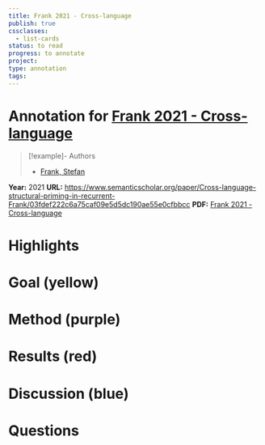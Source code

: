```yaml
---
title: Frank 2021 - Cross-language
publish: true
cssclasses:
  - list-cards
status: to read
progress: to annotate
project:
type: annotation
tags:
---
```

# Annotation for [Frank 2021 - Cross-language](Papers/References/Frank%202021%20-%20Cross-language)

> [!example]- Authors
> - [Frank, Stefan](Papers/People/Frank%20Stefan)

**Year:** 2021
**URL:** https://www.semanticscholar.org/paper/Cross-language-structural-priming-in-recurrent-Frank/03fdef222c6a75caf09e5d5dc190ae55e0cfbbcc
**PDF:** [Frank 2021 - Cross-language](Papers/PDFs/Frank%202021%20-%20Cross-language%20structural%20priming%20in%20recurrent%20neural%20network%20language%20models.pdf)

# Highlights


# Goal (yellow)


# Method (purple)


# Results (red)


# Discussion (blue)


# Questions


